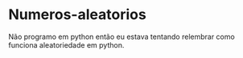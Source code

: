 # Numeros-aleatorios
Não programo em python então eu estava tentando relembrar como funciona aleatoriedade em python.
